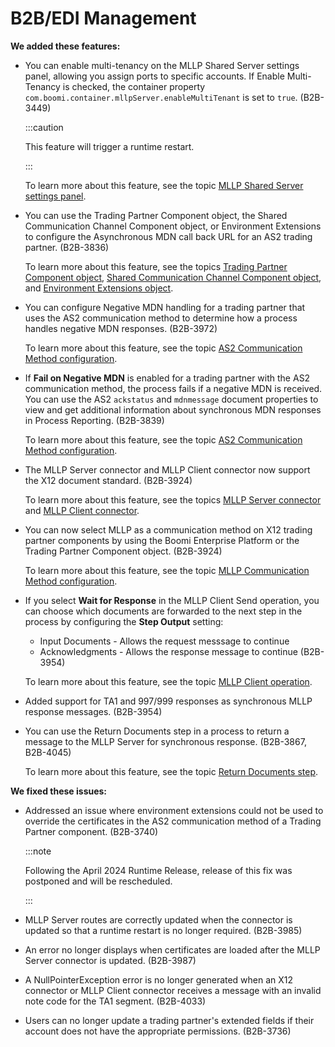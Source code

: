# B2B/EDI Management

<head>
  <meta name="guidename" content="Release Notes"/>
  <meta name="context" content="GUID-3d8fa2a9-c57b-46b8-9ffb-6974151957f3"/>
</head>

**We added these features:**

- You can enable multi-tenancy on the MLLP Shared Server settings panel, allowing you assign ports to specific accounts. If Enable Multi-Tenancy is checked, the container property `com.boomi.container.mllpServer.enableMultiTenant` is set to `true`. (B2B-3449)

  :::caution

  This feature will trigger a runtime restart.

  :::

  To learn more about this feature, see the topic [MLLP Shared Server settings panel](../../Integration/Integration%20management/r-atm-MLLP_Server_Settings_panel_e60ac7aa-e6ce-45e9-9b5f-7701bb443cc8.md).

- You can use the Trading Partner Component object, the Shared Communication Channel Component object, or Environment Extensions to configure the Asynchronous MDN call back URL for an AS2 trading partner. (B2B-3836)

  To learn more about this feature, see the topics [Trading Partner Component object](https://developer.boomi.com/api/platformapi#tag/TradingPartnerComponent), [Shared Communication Channel Component object](https://developer.boomi.com/api/platformapi#tag/SharedCommunicationChannelComponent), and [Environment Extensions object](https://developer.boomi.com/api/platformapi#tag/EnvironmentExtensions).

- You can configure Negative MDN handling for a trading partner that uses the AS2 communication method to determine how a process handles negative MDN responses. (B2B-3972)

  To learn more about this feature, see the topic [AS2 Communication Method configuration](../../Integration/Process%20building/r-atm-AS2_Communication_Method_configuration_72a8923f-f787-48ca-84a6-b5d939be9832.md).

- If **Fail on Negative MDN** is enabled for a trading partner with the AS2 communication method, the process fails if a negative MDN is received. You can use the AS2 `ackstatus` and `mdnmessage` document properties to view and get additional information about synchronous MDN responses in Process Reporting. (B2B-3839)

  To learn more about this feature, see the topic [AS2 Communication Method configuration](../../Integration/Process%20building/r-atm-AS2_Communication_Method_configuration_72a8923f-f787-48ca-84a6-b5d939be9832.md).

- The MLLP Server connector and MLLP Client connector now support the X12 document standard. (B2B-3924)

  To learn more about this feature, see the topics [MLLP Server connector](../../Integration/Connectors/r-atm-MLLP_Server_connector_1c16c812-6151-4224-91f8-a2be9087c85b.md) and [MLLP Client connector](../../Integration/Connectors/r-atm-MLLP_Client_connector_217bc186-1536-4379-8434-4be3997340e3.md).

- You can now select MLLP as a communication method on X12 trading partner components by using the Boomi Enterprise Platform or the Trading Partner Component object. (B2B-3924)

  To learn more about this feature, see the topic [MLLP Communication Method configuration](../../Integration/Process%20building/r-atm-MLLP_Communication_Method_configuration_efcf53f8-07c5-4a5a-a23e-8e66435ea03a.md).

- If you select **Wait for Response** in the MLLP Client Send operation, you can choose which documents are forwarded to the next step in the process by configuring the **Step Output** setting:

  - Input Documents - Allows the request messsage to continue
  - Acknowledgments - Allows the response message to continue (B2B-3954)

  To learn more about this feature, see the topic [MLLP Client operation](../../Integration/Connectors/r-atm-MLLP_Client_operation_3c8c501c-fed9-494e-8de5-98f2f4d2e854.md).

- Added support for TA1 and 997/999 responses as synchronous MLLP response messages. (B2B-3954)

- You can use the Return Documents step in a process to return a message to the MLLP Server for synchronous response. (B2B-3867, B2B-4045)

  To learn more about this feature, see the topic [Return Documents step](../../Integration/Process%20building/r-atm-Return_Documents_shape_61192114-0f9d-49d8-bcd0-1c8d6a843db2.md).

**We fixed these issues:**

- Addressed an issue where environment extensions could not be used to override the certificates in the AS2 communication method of a Trading Partner component. (B2B-3740)

  :::note

  Following the April 2024 Runtime Release, release of this fix was postponed and will be rescheduled.

  :::

- MLLP Server routes are correctly updated when the connector is updated so that a runtime restart is no longer required. (B2B-3985)

- An error no longer displays when certificates are loaded after the MLLP Server connector is updated. (B2B-3987)

- A NullPointerException error is no longer generated when an X12 connector or MLLP Client connector receives a message with an invalid note code for the TA1 segment. (B2B-4033)

- Users can no longer update a trading partner's extended fields if their account does not have the appropriate permissions. (B2B-3736)
